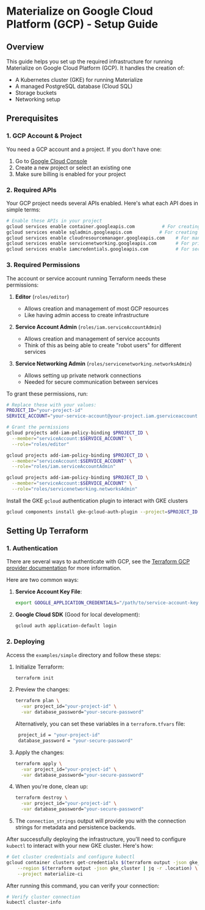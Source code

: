 # Materialize on Google Cloud Platform (GCP) - Setup Guide

## Overview
This guide helps you set up the required infrastructure for running Materialize on Google Cloud Platform (GCP). It handles the creation of:
- A Kubernetes cluster (GKE) for running Materialize
- A managed PostgreSQL database (Cloud SQL)
- Storage buckets
- Networking setup

## Prerequisites

### 1. GCP Account & Project
You need a GCP account and a project. If you don't have one:
1. Go to [Google Cloud Console](https://console.cloud.google.com)
2. Create a new project or select an existing one
3. Make sure billing is enabled for your project

### 2. Required APIs
Your GCP project needs several APIs enabled. Here's what each API does in simple terms:

```bash
# Enable these APIs in your project
gcloud services enable container.googleapis.com          # For creating Kubernetes clusters
gcloud services enable sqladmin.googleapis.com          # For creating databases
gcloud services enable cloudresourcemanager.googleapis.com    # For managing GCP resources
gcloud services enable servicenetworking.googleapis.com       # For private network connections
gcloud services enable iamcredentials.googleapis.com          # For security and authentication
```

### 3. Required Permissions
The account or service account running Terraform needs these permissions:

1. **Editor** (`roles/editor`)
   - Allows creation and management of most GCP resources
   - Like having admin access to create infrastructure

2. **Service Account Admin** (`roles/iam.serviceAccountAdmin`)
   - Allows creation and management of service accounts
   - Think of this as being able to create "robot users" for different services

3. **Service Networking Admin** (`roles/servicenetworking.networksAdmin`)
   - Allows setting up private network connections
   - Needed for secure communication between services

To grant these permissions, run:
```bash
# Replace these with your values:
PROJECT_ID="your-project-id"
SERVICE_ACCOUNT="your-service-account@your-project.iam.gserviceaccount.com"

# Grant the permissions
gcloud projects add-iam-policy-binding $PROJECT_ID \
  --member="serviceAccount:$SERVICE_ACCOUNT" \
  --role="roles/editor"

gcloud projects add-iam-policy-binding $PROJECT_ID \
  --member="serviceAccount:$SERVICE_ACCOUNT" \
  --role="roles/iam.serviceAccountAdmin"

gcloud projects add-iam-policy-binding $PROJECT_ID \
  --member="serviceAccount:$SERVICE_ACCOUNT" \
  --role="roles/servicenetworking.networksAdmin"
```

Install the GKE `gcloud` authentication plugin to interact with GKE clusters

```bash
gcloud components install gke-gcloud-auth-plugin --project=$PROJECT_ID
```

## Setting Up Terraform

### 1. Authentication
There are several ways to authenticate with GCP, see the [Terraform GCP provider documentation](https://registry.terraform.io/providers/hashicorp/google/latest/docs/guides/provider_reference#authentication) for more information.

Here are two common ways:

1. **Service Account Key File**:
   ```bash
   export GOOGLE_APPLICATION_CREDENTIALS="/path/to/service-account-key.json"
   ```

2. **Google Cloud SDK** (Good for local development):
   ```bash
   gcloud auth application-default login
   ```

### 2. Deploying

Access the `examples/simple` directory and follow these steps:

1. Initialize Terraform:
   ```bash
   terraform init
   ```

2. Preview the changes:
   ```bash
   terraform plan \
     -var project_id="your-project-id" \
     -var database_password="your-secure-password"
   ```

   Alternatively, you can set these variables in a `terraform.tfvars` file:
   ```bash
    project_id = "your-project-id"
    database_password = "your-secure-password"
    ```

3. Apply the changes:
   ```bash
   terraform apply \
     -var project_id="your-project-id" \
     -var database_password="your-secure-password"
   ```

4. When you're done, clean up:
   ```bash
   terraform destroy \
     -var project_id="your-project-id" \
     -var database_password="your-secure-password"
   ```

5. The `connection_strings` output will provide you with the connection strings for metadata and persistence backends.

After successfully deploying the infrastructure, you'll need to configure `kubectl` to interact with your new GKE cluster. Here's how:

```sh
# Get cluster credentials and configure kubectl
gcloud container clusters get-credentials $(terraform output -json gke_cluster | jq -r .name) \
    --region $(terraform output -json gke_cluster | jq -r .location) \
    --project materialize-ci
```

After running this command, you can verify your connection:

```sh
# Verify cluster connection
kubectl cluster-info
```
